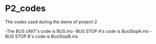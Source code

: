 # P2_codes
The codes used during the demo of project-2

-The BUS UNIT's code is BUS.ino
-BUS STOP A's code is BusStopA.ino
-BUS STOP B's code is BusStopB.ino

